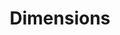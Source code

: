 ---
bigquery: https://console.cloud.google.com/bigquery?p=covid-19-dimensions-ai&page=table&d=data&t=publications
contributors: Digital Science, https://www.digital-science.com/
cost: Free for personal, non-commercial use.
description: Dimensions contains more than 100 million publications, ranging from
  articles published in scholarly journals, books and book chapters, to preprints
  and conference proceedings. All publications are contextualized with linked data
  sets, funding, publications, patents, clinical trials, and policy documents. You
  can also view associated categories, funders, institutions, and researcher profiles.
documentation: https://docs.dimensions.ai/bigquery/index.html
last_edit: 04/06/2022, 14:54:36
location: https://www.dimensions.ai/products/free/
maintained_by: Digital Science, https://www.digital-science.com/
schema_fields:
- linkout
- research_orgs
- date_imported_gbq
- publication_date
- funding_eur
- associated_publication_doi
- funder_org_cities
- wikipedia_url
- original_assignee_orgs
- pmid
- gender
- legal_events
- funding_amount
- funding_aud
- date_modified
- funder_orgs
- organisation_details
- grant_number
- brief_title
- patent_ids
- journal_lists
- research_org_country_names
- clinical_trial_ids
- links
- interventions
- associated_publication_arxiv_id
- eisbn
- publication_year
- citations
- family_members_ids
- end_year
- registry
- name
- research_org_city_names
- supporting_grant_ids
- address
- created_date
- assignee_orgs
- description
- mesh_terms
- funding_details
- current_assignee
- category_bra
- filing_status
- metrics
- category_for
- language
- cited_by_ids
- citations_count
- reference_ids
- arxiv_id
- ipcr
- journal
- doi
- inventor_names
- research_org_cities
- granted_date
- mesh_headings
- id
- research_org_state_codes
- conditions
- date_online
- repository_id
- open_access_categories
- conference
- embargo_date
- original_title
- researcher_ids
- publication_ids
- assignee_countries
- investigators
- date
- subtitles
- funding_cad
- funding_chf
- acknowledgements
- legal_status
- title
- date_print
- funding_gbp
- start_year
- associated_publication_id
- aliases
- funder_org_acronyms
- funding_usd
- priority_year
- categories
- category_icrp_ct
- kind
- funding_currency
- granted_year
- date_inserted
- authors
- status
- category_hra
- original_abstract
- funder_org_state_codes
- funder_org_countries
- category_icrp_cso
- funder_countries
- pmcid
- category_hrcs_hc
- altmetrics
- types
- pages
- repository_name
- resulting_publication_doi
- current_assignee_orgs
- associated_publication_pmid
- application_number
- family_id
- concepts
- category_sdg
- source_id
- volume
- email_address
- filing_date
- research_org_state_names
- resulting_publication_ids
- jurisdiction
- established
- editors
- publisher
- acronyms
- book_title
- external_ids
- start_date
- original_assignee
- year
- end_date
- funding_cny
- funder_org
- funding_jpy
- current_assignee_countries
- license
- labels
- book_series_title
- isbn
- research_org_countries
- proceedings_title
- filing_year
- associated_grant_ids
- priority_date
- parent_id
- active_years
- foa_number
- abstract
- expiration_date
- family_count
- citation_string
- type
- original_assignee_countries
- expiration_year
- funding_nzd
- acronym
- phase
- category_hrcs_rac
- cpc
- issue
- open_access_categories_v2
- category_uoa
- relationships
- category_rcdc
- repository_url
- date_normal
shortname: dimensions
tags:
- scholarly literature
- patents
- funding
- clinical trials
- academic profiles
terms_of_use: 'Use of both the Dimensions COVID-19 dataset and full Dimensions dataset
  are subject to the Dimensions Terms of use: https://www.dimensions.ai/policies-terms-legal '
title: Dimensions
uuid: dcff88bd-fe6b-4fdb-8159-809bf9d7bc1c
---